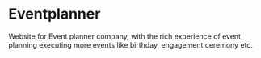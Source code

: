 # Eventplanner
Website for Event planner company, with the rich experience of event planning executing more events like birthday, engagement ceremony etc.















